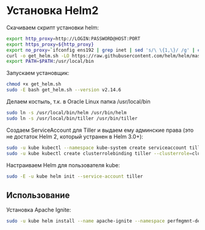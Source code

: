 # Установка Helm2

Скачиваем скрипт установки helm:
```bash
export http_proxy=http://LOGIN:PASSWORD@HOST:PORT
export https_proxy=${http_proxy}
export no_proxy=`ifconfig ens192 | grep inet | sed 's/\ \{1,\}/ /g' | cut -d' ' -f 3`
curl -o get_helm.sh -LO https://raw.githubusercontent.com/helm/helm/master/scripts/get
export PATH=$PATH:/usr/local/bin
```
Запускаем установщик:
```bash
chmod +x get_helm.sh
sudo -E bash get_helm.sh --version v2.14.6
```

 Делаем костыль, т.к. в Oracle Linux папка /usr/local/bin
```bash
sudo ln -s /usr/local/bin/helm /usr/bin/helm
sudo ln -s /usr/local/bin/tiller /usr/bin/tiller
```

 Создаем ServiceAccount для Tiller и выдаем ему админские права (это не достаток Helm 2, который устранен в Helm 3.0+):
```bash
sudo -u kube kubectl --namespace kube-system create serviceaccount tiller
sudo -u kube kubectl create clusterrolebinding tiller --clusterrole=cluster-admin --serviceaccount=kube-system:tiller
```

Настраиваем Helm для пользователя kube:
```bash
sudo -E -u kube helm init --service-account tiller
```

## Использование

Установка Apache Ignite:
```bash
sudo -u kube helm install --name apache-ignite --namespace perfmgmnt-dev --set persistence.enabled=false --set wal_persistence.enabled=false --set resources.requests.cpu=1 --set resources.requests.memory=1Gi --set resources.limits.cpu=1 --set resources.limits.memory=1Gi stable/ignite
```
